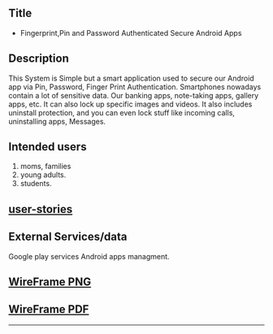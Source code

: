 ## Title

* Fingerprint,Pin and Password Authenticated Secure Android Apps

## Description

This System is Simple but a smart application used to secure our Android app via Pin, Password, Finger Print Authentication. Smartphones nowadays contain a lot of sensitive data. Our banking apps, note-taking apps, gallery apps, etc.
It can also lock up specific images and videos. It also includes uninstall protection, and you can even lock stuff like incoming calls, uninstalling apps, Messages.


## Intended users
 1. moms, families
 2. young adults.
 3. students.
 
  ## [user-stories](./user-stories.md)


## External Services/data

Google play services 
Android apps managment.

## [WireFrame PNG](wireframe.png)
## [WireFrame PDF](wireframe.pdf)


---
